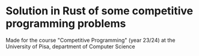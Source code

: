 # Solution in Rust of some competitive programming problems

Made for the course "Competitive Programming" (year 23/24) at the University of Pisa, department of Computer Science
